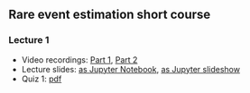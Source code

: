 ## Rare event estimation short course


### Lecture 1

- Video recordings: [Part 1](https://youtu.be/vVLmRikSuLA), [Part 2](https://youtu.be/o19Q6QVtEtc)
- Lecture slides: [as Jupyter Notebook](https://nbviewer.jupyter.org/github/pat-laub/rare-events/blob/master/slides/l1.ipynb), [as Jupyter slideshow](https://nbviewer.jupyter.org/format/slides/github/pat-laub/rare-events/blob/master/slides/l1.ipynb)
- Quiz 1: [pdf](pdfs/quiz1.pdf)
